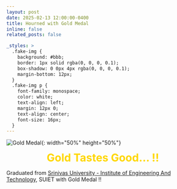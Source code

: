 ```yaml
---
layout: post
date: 2025-02-13 12:00:00-0400
title: Hourned with Gold Medal
inline: false
related_posts: false

_styles: >
  .fake-img {
    background: #bbb;
    border: 1px solid rgba(0, 0, 0, 0.1);
    box-shadow: 0 0px 4px rgba(0, 0, 0, 0.1);
    margin-bottom: 12px;
  }
  .fake-img p {
    font-family: monospace;
    color: white;
    text-align: left;
    margin: 12px 0;
    text-align: center;
    font-size: 16px;
  }
---
```




![Gold Medal](../../assets/img/gold.png){: width="50%" height="50%"}

<div style="font-size: 2em; font-weight: bold; text-align: center; color: gold;">
    Gold Tastes Good… !!
</div>

Graduated from [Srinivas University - Institute of Engineering And Technology](https://www.suiet.in/), SUIET with Gold Medal !!